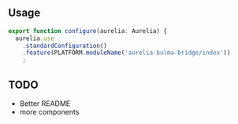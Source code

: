## Usage
```typescript
export function configure(aurelia: Aurelia) {
  aurelia.use
    .standardConfiguration()
    .feature(PLATFORM.moduleName('aurelia-bulma-bridge/index'))
    ;
```

## TODO
*  Better README
*  more components